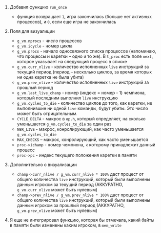 1. Добавил функцию `run_once`
	* функция возвращает `1`, игра закончилась (больше нет активных процессов), и `0`, если еще игра не закончилась
2. Поля для визуалиции
	* `g_vm.nprocs` - число процессов
	* `g_vm.icycle` - номер цикла
	* `g_vm.procs` - начало односвязного списка процессов (напоминаю, что процессы и каретки – одно и то же). В `t_proc` есть поле `next`, которое указывает на следующий процесс в списке
	* `g_vm.curr_nlive` - количество исполненных `live` инструкций за текущий период (период – несколько циклов, за время которых ни одна каретка не была убита)
	* `g_vm.prev_nlive` - количество исполненных `live` инструкций за прошлый период
	* `g_vm.last_live_champ` - номер (индекс = номер - 1) чемпиона, который последним выполнил `live` инструкцию
	* `g_vm.cycles_to_die` - количество циклов до того, как каретки, не выполнившие ни одной `live` команды, будут убиты. Это число может быть отрицательным.
	* `CYCLE_DELTA` - макрос в `op.h`, который определяет, на сколько уменьшается `g_vm.cycles_to_die` за один раз
	* `NBR_LIVE` - макрос, конролирующий, как часто уменьшается `g_vm.cycles_to_die`
	* `MAX_CHECKS` – макрос, конролирующий, как часто уменьшается 
	* `proc->ichamp` - номер чемпиона, к которому принадлежит данный процесс
	* `proc->pc` - индекс текущего положения каретки в памяти

3. Дополнительно о визуализации
	* `champ->curr_nlive / g_vm.curr_nlive * 100%` даст процест от общего количества `live` инструкций, который были выполнены данным игроком за текущий период (АККУРАТНО, `g_vm.curr_nlive` может быть нулевым)
	* `champ->prev_nlive / g_vm.prev_nlive * 100%` даст процест от общего количества `live` инструкций, который были выполнены данным игроком за прошлый период (АККУРАТНО, `g_vm.prev_nlive` может быть нулевым)

4. Я еще не интегрировал функцию, которая бы отмечала, какий байты в памяти были изменены каким игроком, в `mem_write`
